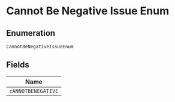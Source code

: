 
# Cannot Be Negative Issue Enum

## Enumeration

`CannotBeNegativeIssueEnum`

## Fields

| Name |
|  --- |
| `cANNOTBENEGATIVE` |

